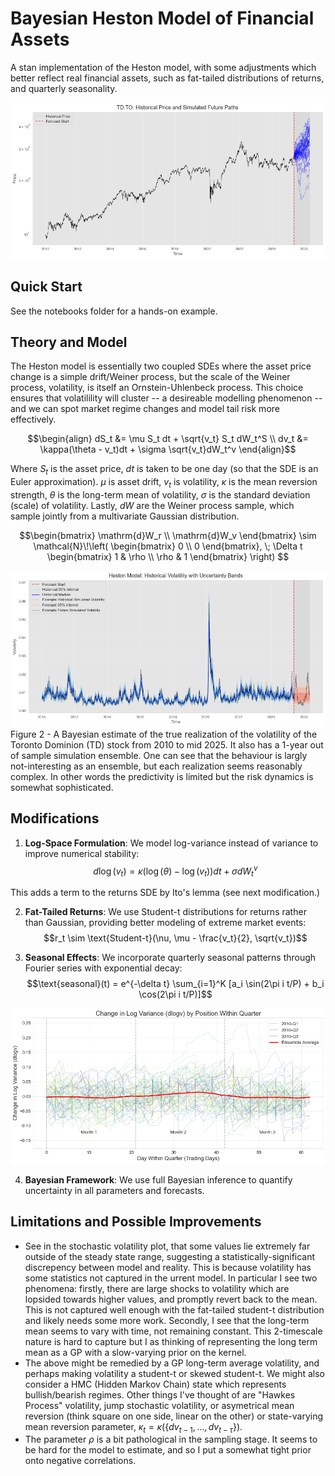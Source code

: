 # Bayesian Heston Model of Financial Assets 
A stan implementation of the Heston model, with some adjustments which better reflect real financial assets, such as fat-tailed distributions of returns, and quarterly seasonality.

![plot](plots/price_simulations.png)
## Quick Start

See the notebooks folder for a hands-on example.

## Theory and Model

The Heston model is essentially two coupled SDEs where the asset price change is a simple drift/Weiner process, but the scale of the Weiner process, volatility, is itself an Ornstein-Uhlenbeck process. This choice ensures that volatilility will cluster -- a desireable modelling phenomenon -- and we can spot market regime changes and model tail risk more effectively. 
```math
\begin{align}
dS_t &= \mu S_t dt + \sqrt{v_t} S_t dW_t^S \\
dv_t &= \kappa(\theta - v_t)dt + \sigma \sqrt{v_t}dW_t^v
\end{align}
```
Where $S_t$ is the asset price, $dt$ is taken to be one day (so that the SDE is an Euler approximation). $\mu$ is asset drift, $v_t$ is volatility, $\kappa$ is the mean reversion strength, $\theta$ is the long-term mean of volatility, $\sigma$ is the standard deviation (scale) of volatility. Lastly, $dW$ are the Weiner process sample, which sample jointly from a multivariate Gaussian distribution.
```math
\begin{bmatrix}
\mathrm{d}W_r \\
\mathrm{d}W_v
\end{bmatrix}
\sim
\mathcal{N}\!\left(
\begin{bmatrix}
0 \\
0
\end{bmatrix},
\;
\Delta t
\begin{bmatrix}
1 & \rho \\
\rho & 1
\end{bmatrix}
\right)

```
![plot](plots/stochastic_volatility.png)
Figure 2 - A Bayesian estimate of the true realization of the volatility of the Toronto Dominion (TD) stock from 2010 to mid 2025. It also has a 1-year out of sample simulation ensemble. One can see that the behaviour is largly not-interesting as an ensemble, but each realization seems reasonably complex. In other words the predictivity is limited but the risk dynamics is somewhat sophisticated.

## Modifications

1. **Log-Space Formulation**: We model log-variance instead of variance to improve numerical stability:
   $$d\log(v_t) = \kappa(\log(\theta) - \log(v_t))dt + \sigma dW_t^v$$

This adds a term to the returns SDE by Ito's lemma (see next modification.)

2. **Fat-Tailed Returns**: We use Student-t distributions for returns rather than Gaussian, providing better modeling of extreme market events:
   $$r_t \sim \text{Student-t}(\nu, \mu - \frac{v_t}{2}, \sqrt{v_t})$$

3. **Seasonal Effects**: We incorporate quarterly seasonal patterns through Fourier series with exponential decay:
   $$\text{seasonal}(t) = e^{-\delta t} \sum_{i=1}^K [a_i \sin(2\pi i t/P) + b_i \cos(2\pi i t/P)]$$

![plot](plots/quarterly_behaviour.png)

4. **Bayesian Framework**: We use full Bayesian inference to quantify uncertainty in all parameters and forecasts.


## Limitations and Possible Improvements

- See in the stochastic volatility plot, that some values lie extremely far outside of the steady state range, suggesting a statistically-significant discrepency between model and reality. This is because volatility has some statistics not captured in the urrent model. In particular I see two phenomena: firstly, there are large shocks to volatility which are lopsided towards higher values, and promptly revert back to the mean. This is not captured well enough with the fat-tailed student-t distribution and likely needs some more work. Secondly, I see that the long-term mean seems to vary with time, not remaining constant. This 2-timescale nature is hard to capture but I as thinking of representing the long term mean as a GP with a slow-varying prior on the kernel.
- The above might be remedied by a GP long-term average volatility, and perhaps making volatility a student-t or skewed student-t. We might also consider a HMC (Hidden Markov Chain) state which represents bullish/bearish regimes. Other things I've thought of are "Hawkes Process" volatility, jump stochastic volatility, or asymetrical mean reversion (think square on one side, linear on the other) or state-varying mean reversion parameter, $\kappa_t = \kappa(\{ dv_{t-1},...,dv_{t-\tau}\})$. 
- The parameter $\rho$ is a bit pathological in the sampling stage. It seems to be hard for the model to estimate, and so I put a somewhat tight prior onto negative correlations.

